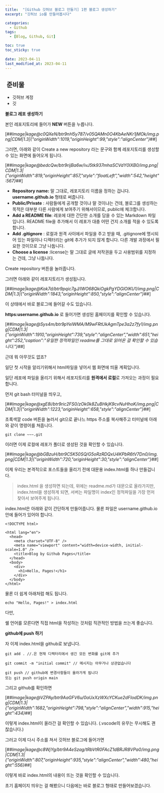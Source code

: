 ```yaml
---
title:  "[Github 깃허브 블로그 만들기] 1편 블로그 생성하기"
excerpt: "깃허브 io를 만들어봅시다"

categories:
  - Github
tags:
  - [Blog, Github, Git]

toc: true
toc_sticky: true
 
date: 2023-04-11
last_modified_at: 2023-04-11
---
```


##  준비물

-   깃허브 계정 
-   깃

**블로그 레포 생성하기**

본인 레포지토리에 들어가 **NEW** 버튼을 누릅니다.

[##_Image|kage@c0QXeN/btr9nH5y787/v05QAMn0O4KbAeNKr1jMOk/img.png|CDM|1.3|{"originWidth":1019,"originHeight":99,"style":"alignCenter"}_##]

그러면, 아래와 같이 Create a new repository 라는 문구와 함께 레포지토리를 생성할 수 있는 화면에 들어오게 됩니다.

[##_Image|kage@bedcQw/btr9rijBa6w/ivJ5tk937mhaSCVdY0IXB0/img.png|CDM|1.3|{"originWidth":819,"originHeight":857,"style":"floatLeft","width":542,"height":567}_##]

-   **Repository name:** 말 그대로, 레포지토리 이름을 정하는 겁니다. **username.github.io** 형태로 써줍니다.
-   **Public/Private** : 사람들에게 공개할 것이냐 말 것이냐는 건데, 블로그를 생성하는 목적은 대부분 다른 사람에게 보여주기 위해서이므로, public에 체크합니다.
-   **Add a README file**: 레포에 대한 간단한 소개를 담을 수 있는 Markdown 파일입니다. README file을 추가해서 이 레포가 대충 어떤 건지 소개를 적을 수 있도록 합니다.
-   **Add .gitignore** : 로컬과 원격 사이에서 파일을 주고 받을 때, .gitignore에 명시되어 있는 파일이나 디렉터리는 git에 추가가 되지 않게 합니다. 다른 개발 과정에서 필요한 것이므로 그냥 나둡니다.
-   **Choose a license** :license는 말 그대로 글에 저작권을 두고 사용범위를 지정하는 건데, 그냥 나둡니다.

Create repository 버튼을 눌러줍니다.

그러면 아래와 같이 레포지토리가 생성됩니다. 

[##_Image|kage@Kok7d/btr9pqic7gJ/IWO68QkiOgkPgYDGlOlKU1/img.png|CDM|1.3|{"originWidth":1843,"originHeight":850,"style":"alignCenter"}_##]

이 상태에서 바로 블로그에 들어갈 수도 있습니다.

**https:username.github.io** 로 들어가면 생성된 홈페이지를 확인할 수 있습니다.

[##_Image|kage@Sys4m/btr9pYeIWMA/M9wFRtUkAgmTpe3a2z7fy1/img.png|CDM|1.3|{"originWidth":1910,"originHeight":739,"style":"alignCenter","width":651,"height":252,"caption":"유일한 정적파일인 readme를 그대로 읽어온 걸 확인할 수 있습니다."}_##]

근데 뭐 아무것도 없죠?

일단 첫 시작을 알리기위해서 html파일을 넣어서 웹 화면에 띄울 계획입니다.

일단 레포에 파일을 올리기 위해서 레포지토리를 **원격에서 로컬**로 가져오는 과정이 필요합니다.

먼저 git bash 터미널을 띄우고, 

[##_Image|kage@xgE8i/btr9ric2FS0/zOk0k8ZuBHkjK9cvNuHhoK/img.png|CDM|1.3|{"originWidth":1223,"originHeight":658,"style":"alignCenter"}_##]

초록색깔 code 버튼을 눌러서 git으로 끝나느 https 주소를 복사해주고 터미널에 아래와 같이 명령어를 쳐줍니다.

```
git clone ~~~.git
```

이러면 이제 로컬에 레포가 폴더로 생성된 것을 확인할 수 있습니다.

[##_Image|kage@bGBzuH/btr9C5K50SQ/G5oRzRDQxU4KPbR6tV7Dn0/img.png|CDM|1.3|{"originWidth":720,"originHeight":30,"style":"alignCenter"}_##]

이제 우리는 본격적으로 포스트들을 올리기 전에 대문용 index.html를 하나 만들겁니다.

> index.html 을 생성하면 되는데, 위에는 readme.md가 대문으로 올라가지만, index.html을 생성하게 되면, 서버는 파일명이 index인 정적파일을 가장 먼저 찾아서 보여주게 됩니다.

index.html은 아래와 같이 간단하게 만들어줍니다. 물론 파일은 username.github.io안에 들어가 있어야 합니다.

```
<!DOCTYPE html>

<html lang="en">
  <head>
    <meta charset="UTF-8" />
    <meta name="viewport" content="width=device-width, initial-scale=1.0" />
    <title>Blog by Github Pages</title>
  </head>
  <body>
    <div>
      <h1>Hello, Pages!</h1>
    </div>
  </body>
</html>
```

물론 더 쉽게 아래처럼 해도 됩니다. 

```
echo "Hello, Pages!" > index.html
```

다만,

쉘 언어를 모른다면 직접 html을 작성하는 것처럼 직관적인 방법을 쓰는게 좋습니다.

**github에 push 하기**

자 이제 index.html을 github로 보냅니다.

```
git add . //.은 현재 디렉터리에서 생긴 모든 변화를 git에 추가

git commit -m "initial commit" // 메시지는 아무거나 상관없습니다

git push // github에 변경사항들이 올라가게 됩니다 
또는 git push origin main
```

그리고 github를 확인하면 

[##_Image|kage@VZPAy/btr9AaGFV6u/0aUxXzWXcYCKue2dFIodDK/img.png|CDM|1.3|{"originWidth":1682,"originHeight":798,"style":"alignCenter","width":915,"height":434}_##]

이렇게 index.html이 올라간 걸 확인할 수 있습니다. (.vscode의 유무는 무시해도 괜찮습니다.)

그러고 이제 다시 주소를 쳐서 깃허브 블로그에 들어가면 

[##_Image|kage@c8WjYg/btr9A4eSzag/tRbVtR0FAcZ1dBRJR8VPa0/img.png|CDM|1.3|{"originWidth":807,"originHeight":935,"style":"alignCenter","width":480,"height":556}_##]

이렇게 바로 index.html의 내용이 뜨는 것을 확인할 수 있습니다.

초기 홈페이지 띄우는 걸 해봤으니 다음에는 바로 블로그 형태로 만들어보겠습니다.